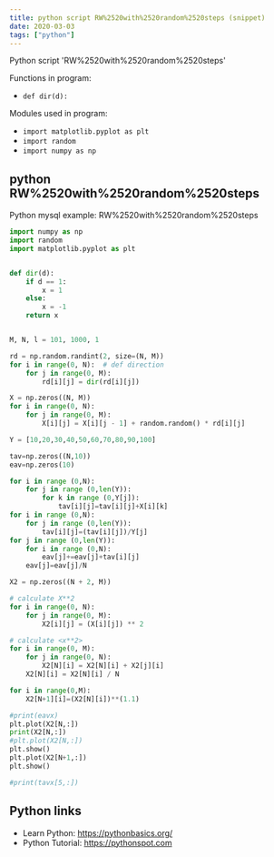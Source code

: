 ```yaml
---
title: python script RW%2520with%2520random%2520steps (snippet)
date: 2020-03-03
tags: ["python"]
---
```

Python script 'RW%2520with%2520random%2520steps'

Functions in program: 
* `def dir(d):`

Modules used in program: 
* `import matplotlib.pyplot as plt`
* `import random`
* `import numpy as np`

## python RW%2520with%2520random%2520steps

Python mysql example: RW%2520with%2520random%2520steps

```python
import numpy as np
import random
import matplotlib.pyplot as plt


def dir(d):
    if d == 1:
        x = 1
    else:
        x = -1
    return x


M, N, l = 101, 1000, 1

rd = np.random.randint(2, size=(N, M))
for i in range(0, N):  # def direction
    for j in range(0, M):
        rd[i][j] = dir(rd[i][j])

X = np.zeros((N, M))
for i in range(0, N):
    for j in range(0, M):
        X[i][j] = X[i][j - 1] + random.random() * rd[i][j]

Y = [10,20,30,40,50,60,70,80,90,100]

tav=np.zeros((N,10))
eav=np.zeros(10)

for i in range (0,N):
    for j in range (0,len(Y)):
        for k in range (0,Y[j]):
            tav[i][j]=tav[i][j]+X[i][k]
for i in range (0,N):
    for j in range (0,len(Y)):
        tav[i][j]=(tav[i][j])/Y[j]
for j in range (0,len(Y)):
    for i in range (0,N):
        eav[j]+=eav[j]+tav[i][j]
    eav[j]=eav[j]/N

X2 = np.zeros((N + 2, M))

# calculate X**2
for i in range(0, N):
    for j in range(0, M):
        X2[i][j] = (X[i][j]) ** 2

# calculate <x**2>
for i in range(0, M):
    for j in range(0, N):
        X2[N][i] = X2[N][i] + X2[j][i]
    X2[N][i] = X2[N][i] / N

for i in range(0,M):
    X2[N+1][i]=(X2[N][i])**(1.1)

#print(eavx)
plt.plot(X2[N,:])
print(X2[N,:])
#plt.plot(X2[N,:])
plt.show()
plt.plot(X2[N+1,:])
plt.show()

#print(tavx[5,:])


```

## Python links

- Learn Python: https://pythonbasics.org/
- Python Tutorial: https://pythonspot.com
